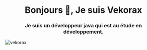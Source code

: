 <h1 align="center">Bonjours 👋, Je suis Vekorax</h1>
<h3 align="center">Je suis un développeur java qui est au étude en développement.</h3>

<p align="left"> <img src="https://komarev.com/ghpvc/?username=vekorax&label=Profile%20views&color=0e75b6&style=flat" alt="vekorax" /> </p>

